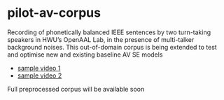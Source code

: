 # pilot-av-corpus
Recording of phonetically balanced IEEE sentences by two turn-taking speakers in HWU’s OpenAAL Lab, in the presence of multi-talker background noises. This out-of-domain corpus is being extended to test and optimise new and existing baseline AV SE models

- [sample video 1](https://drive.google.com/file/d/1g0MBpOr1aL5D7Eu2ugIiekE6A-ksMr1p/view?usp=sharing)
- [sample video 2](https://drive.google.com/file/d/1YK43VTyy4Hyrk4_3sgZRAd6eEqyn1Vgu/view?usp=sharing)

Full preprocessed corpus will be available soon
